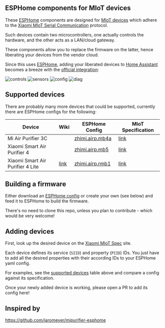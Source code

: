 ## ESPHome components for MIoT devices

These [ESPHome](https://esphome.io/) components are designed for [MIoT devices](https://home.miot-spec.com/) which adhere to the [Xiaomi MIoT Serial Communication](https://github.com/blakadder/miot) protocol.

Such devices contain two microcontrollers, one actually controls the hardware, and the other acts as a LAN/cloud gateway.

These components allow you to replace the firmware on the latter, hence liberating your devices from the vendor cloud.

Since this uses [ESPHome](https://esphome.io/), adding your liberated devices to [Home Assistant](https://www.home-assistant.io/) becomes a breeze with the [official integration](https://www.home-assistant.io/integrations/esphome/):

![controls](https://github.com/dhewg/esphome-miot/assets/605548/279d997c-54d0-48df-9a50-9b2971350077)
![sensors](https://github.com/dhewg/esphome-miot/assets/605548/59bd38e6-13a7-41d9-a794-1ab3af165d0b)
![config](https://github.com/dhewg/esphome-miot/assets/605548/a834ad8a-0a83-4559-8d53-7538449e51d5)
![diag](https://github.com/dhewg/esphome-miot/assets/605548/6e73d82a-2c9d-4775-a065-49198f611811)

## Supported devices

There are probably many more devices that could be supported, currently there are ESPHome configs for the following:

Device | Wiki | ESPHome Config | MIoT Specification
---|---|---|---
Mi Air Purifier 3C | | [zhimi.airp.mb4a](config/zhimi.airp.mb4a.yaml) | [link](https://home.miot-spec.com/spec/zhimi.airp.mb4a)
Xiaomi Smart Air Purifier 4 | | [zhimi.airp.mb5](config/zhimi.airp.mb5.yaml) | [link](https://home.miot-spec.com/spec/zhimi.airp.mb5)
Xiaomi Smart Air Purifier 4 Lite | [link](../../wiki/Xiaomi-Smart-Air-Purifier-4-Lite-(zhimi.airp.rmb1)) | [zhimi.airp.rmb1](config/zhimi.airp.rmb1.yaml) | [link](https://home.miot-spec.com/spec/zhimi.airp.rmb1)

## Building a firmware

Either download an [ESPHome config](config/) or create your own (see below) and feed it to ESPHome to build the firmware.

There's no need to clone this repo, unless you plan to contribute - which would be very welcome!

## Adding devices

First, look up the desired device on the [Xiaomi MIoT Spec](https://home.miot-spec.com/) site.

Each device defines its service (`SIID`) and property (`PIID`) IDs. You just have to add all the desired properties with their according IDs to your ESPHome yaml config.

For examples, see the [supported devices](#supported-devices) table above and compare a config against its specification.

Once your newly added device is working, please open a PR to add its config here!

## Inspired by
https://github.com/jaromeyer/mipurifier-esphome
